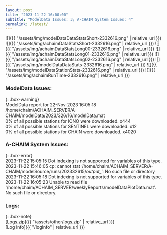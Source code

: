 ```yaml
---
layout: post
title: "2023-11-22 16:00:00"
subtitle: "ModelData Issues: 3; A-CHAIM System Issues: 4"
permalink: /latest/
---
```


![]({{ "/assets/img/modelDataDataStatsShort-2332616.png" | relative_url }})
![]({{ "/assets/img/achaimDataStatsShort-2332616.png" | relative_url }})
![]({{ "/assets/img/achaimDataStatsLong00-2332616.png" | relative_url }})
![]({{ "/assets/img/achaimDataStatsLong01-2332616.png" | relative_url }})
![]({{ "/assets/img/achaimDataStatsLong02-2332616.png" | relative_url }})
![]({{ "/assets/img/modelDataDataStats-2332616.png" | relative_url }})
![]({{ "/assets/img/modelDataStationStats-2332616.png" | relative_url }})
![]({{ "/assets/img/achaimRunTime-2332616.png" | relative_url }})


### ModelData Issues:  
  
{: .box-warning}  
 ModelData report for 22-Nov-2023 16:05:18   
 /home/chaim/ACHAIM_SERVER/A-CHAIM/modelData/2023/326/16/modelData.mat   
 0% of all possible stations for IONO were downloaded. x444   
 0% of all possible stations for SENTINEL were downloaded. x12   
 0% of all possible stations for CHAIN were downloaded. x4020   
  
### A-CHAIM System Issues:  
  
{: .box-error}  
2023-11-22 15:05:15 Dot indexing is not supported for variables of this type.  
2023-11-22 15:46:05 cp: cannot stat ‘/home/chaim/ACHAIM_SERVER/A-CHAIM/modelSource/runs/202332615/*output_*’: No such file or directory  
2023-11-22 16:05:18 Dot indexing is not supported for variables of this type.  
2023-11-22 16:05:23 Unable to read file '/home/chaim/ACHAIM_SERVER/weeklyReports/modelDataPlotData.mat'. No such file or directory.  

### Logs:  
  
{: .box-note}  
[Logs.zip]({{ "/assets/other/logs.zip" | relative_url }})  
[Log Info]({{ "/logInfo" | relative_url }})  
